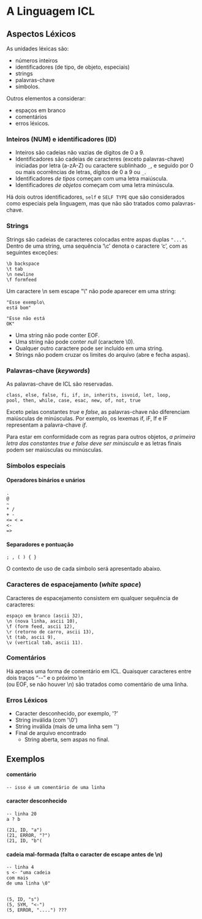 # A Linguagem ICL

## Aspectos Léxicos

As unidades léxicas são:
- números inteiros
- identificadores (de tipo, de objeto, especiais)
- strings
- palavras-chave
- símbolos.

Outros elementos a considerar:
- espaços em branco
- comentários
- erros léxicos.

### Inteiros (NUM) e identificadores (ID)

- Inteiros são cadeias não vazias de dígitos de 0 a 9.
- Identificadores são cadeias de caracteres (exceto palavras-chave) 
iniciadas por letra (a-zA-Z) ou caractere sublinhado ```_```, e seguido por 
0 ou mais ocorrências de  letras, dígitos de 0 a 9 ou ```_```.
- Identificadores _de tipos_ começam com uma letra maiúscula.
- Identificadores _de objetos_ começam com uma letra minúscula.

Há dois outros identificadores, ```self``` e ```SELF TYPE``` 
que são considerados como especiais pela linguagem, 
mas que não são tratados como palavras-chave. 

### Strings

Strings são cadeias de caracteres colocadas entre aspas duplas ```"..."```.
Dentro de uma string, uma sequência ‘\c’ denota o caractere ‘c’, com as seguintes exceções:
```
\b backspace 
\t tab
\n newline 
\f formfeed
```

Um caractere \n sem escape "\\" não pode aparecer em uma string:
```
"Esse exemplo\
está bom"
```
```
"Esse não está
OK"
```

- Uma string não pode conter EOF.
- Uma string não pode conter _null_ (caractere \0).
- Qualquer outro caractere pode ser incluído em uma string. 
- Strings não podem cruzar os limites do arquivo (abre e fecha aspas).

### Palavras-chave (_keywords_)

As palavras-chave de ICL são reservadas.

```
class, else, false, fi, if, in, inherits, isvoid, let, loop, 
pool, then, while, case, esac, new, of, not, true
``` 

Exceto pelas constantes *true* e *false*, 
as palavras-chave não diferenciam maiúsculas de minúsculas. 
Por exemplo, os lexemas if, iF, If e IF representam a palavra-chave _if_.

Para estar em conformidade com as regras para outros objetos, 
_a primeira letra das constantes true e false deve ser minúscula_ e
as letras finais podem ser maiúsculas ou minúsculas.

### Símbolos especiais

#### Operadores binários e unários

```
.
@
~ 
* / 
+ -
<= < = 
<-
=>
```

#### Separadores e pontuação
```
; , ( ) { } 
``` 

O contexto de uso de cada símbolo será apresentado abaixo.

### Caracteres de espacejamento (_white space_) 

Caracteres de espacejamento
consistem em qualquer sequência de caracteres: 

```
espaço em branco (ascii 32), 
\n (nova linha, ascii 10), 
\f (form feed, ascii 12), 
\r (retorno de carro, ascii 13), 
\t (tab, ascii 9), 
\v (vertical tab, ascii 11).
```
###  Comentários

Há apenas uma forma de comentário em ICL. 
Quaisquer caracteres entre dois traços “--” e o próximo \n  
(ou EOF, se não houver \n) são tratados como comentário de uma linha.

### Erros Léxicos

+ Caracter desconhecido, por exemplo, '?'
+ String inválida (com '\0')
+ String inválida (mais de uma linha sem '\')
+ Final de arquivo encontrado
   - String aberta, sem aspas no final.

## Exemplos

#### comentário

```
-- isso é um comentário de uma linha
```

#### caracter desconhecido

```
-- linha 20
a ? b

(21, ID, "a")
(21, ERROR, "?")
(21, ID, "b"(
```

#### cadeia mal-formada (falta o caracter de escape antes de \n)
```
-- linha 4
s <- "uma cadeia 
com mais 
de uma linha \0"


(5, ID, "s")
(5, SYM, "<-")
(5, ERROR, "....") ???

```

